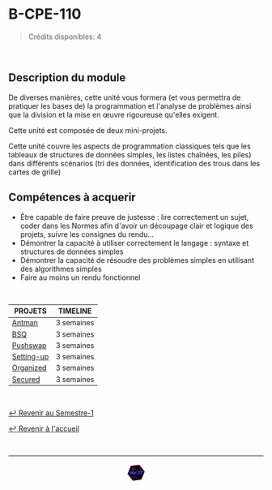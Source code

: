 # B-CPE-110

> Crédits disponibles: 4

<br>

## Description du module

De diverses manières, cette unité vous formera (et vous permettra de pratiquer les bases de) la programmation et l'analyse de problèmes ainsi que la division et la mise en œuvre rigoureuse qu'elles exigent.

Cette unité est composée de deux mini-projets.

Cette unité couvre les aspects de programmation classiques tels que les tableaux de structures de données simples, les listes chaînées, les piles) dans différents scénarios (tri des données, identification des trous dans les cartes de grille)

## Compétences à acquerir

- Être capable de faire preuve de justesse : lire correctement un sujet, coder dans les Normes afin d'avoir un découpage clair et logique des projets, suivre les consignes du rendu…
- Démontrer la capacité à utiliser correctement le langage : syntaxe et structures de données simples
- Démontrer la capacité de résoudre des problèmes simples en utilisant des algorithmes simples
- Faire au moins un rendu fonctionnel

<br>

<table align="center">
    <thead>
        <tr>
            <th>PROJETS</th>
            <th>TIMELINE</th>
        </tr>
    </thead>
    <tbody>
        <tr>
            <td><a href="https://github.com/Studio-17/Epitech-Subjects/tree/main/Semester-1/B-CPE-110/Antman">Antman</a></td>
            <td align="center">3 semaines</td>
        </tr>
        <tr>
            <td><a href="https://github.com/Studio-17/Epitech-Subjects/tree/main/Semester-1/B-CPE-110/BSQ">BSQ</a></td>
            <td align="center">3 semaines</td>
        </tr>
        <tr>
            <td><a href="https://github.com/Studio-17/Epitech-Subjects/tree/main/Semester-1/B-CPE-110/Pushswap">Pushswap</a></td>
            <td align="center">3 semaines</td>
        </tr>
        <tr>
            <td><a href="https://github.com/Studio-17/Epitech-Subjects/tree/main/Semester-1/B-CPE-110/Setting-up">Setting-up</a></td>
            <td align="center">3 semaines</td>
        </tr>
        <tr>
            <td><a href="https://github.com/Studio-17/Epitech-Subjects/tree/main/Semester-1/B-CPE-110/Organized">Organized</a></td>
            <td align="center">3 semaines</td>
        </tr>
        <tr>
            <td><a href="https://github.com/Studio-17/Epitech-Subjects/tree/main/Semester-1/B-CPE-110/Secured">Secured</a></td>
            <td align="center">3 semaines</td>
        </tr>
    </tbody>
</table>

<br>

[↩️ Revenir au Semestre-1](https://github.com/Studio-17/Epitech-Subjects/tree/main/Semester-1)

[↩️ Revenir à l'accueil](https://github.com/Studio-17/Epitech-Subjects)

<br>

---

<div align="center">

<a href="https://github.com/Studio-17" target="_blank"><img src="../../assets/voc17.gif" width="40"></a>

</div>
